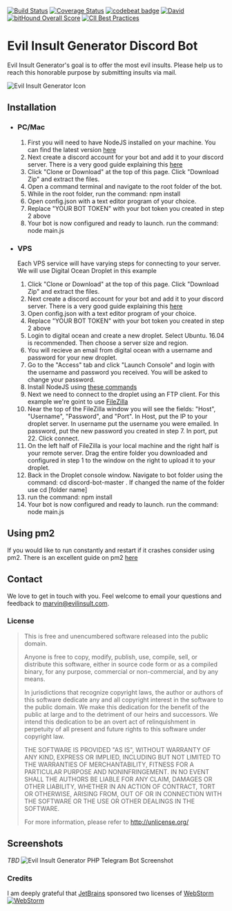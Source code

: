 [![Build Status](https://travis-ci.org/EvilInsultGenerator/discord-bot.svg?branch=master)](https://travis-ci.org/EvilInsultGenerator/discord-bot)
[![Coverage Status](https://coveralls.io/repos/github/EvilInsultGenerator/discord-bot/badge.svg?branch=master)](https://coveralls.io/github/EvilInsultGenerator/discord-bot?branch=master)
[![codebeat badge](https://codebeat.co/badges/4b25afd3-ec15-40c6-a2ad-8f6624b28a72)](https://codebeat.co/projects/github-com-evilinsultgenerator-discord-bot-master)
[![David](https://img.shields.io/david/EvilInsultGenerator/discord-bot.svg)](https://david-dm.org/EvilInsultGenerator/discord-bot)
[![bitHound Overall Score](https://www.bithound.io/github/EvilInsultGenerator/discord-bot/badges/score.svg)](https://www.bithound.io/github/EvilInsultGenerator/discord-bot)
[![CII Best Practices](https://bestpractices.coreinfrastructure.org/projects/1187/badge)](https://bestpractices.coreinfrastructure.org/projects/1187)



# Evil Insult Generator Discord Bot

Evil Insult Generator's goal is to offer the most evil insults. Please help us to reach this honorable purpose by submitting insults
via mail.

![Evil Insult Generator Icon](https://cloud.githubusercontent.com/assets/22981912/19600664/5521d010-97a6-11e6-9f67-fec931b199d7.png)

## Installation


*	### PC/Mac
    1. First you will need to have NodeJS installed on your machine. You can find the latest version [here](https://nodejs.org/en/)
    2. Next create a discord account for your bot and add it to your discord server. There is a very good guide explaining this [here](https://github.com/reactiflux/discord-irc/wiki/Creating-a-discord-bot-&-getting-a-token)
	3. Click "Clone or Download" at the top of this page. Click "Download Zip" and extract the files.
	4. Open a command terminal and navigate to the root folder of the bot.
	5. While in the root folder, run the command: npm install
	6. Open config.json with a text editor program of your choice.
	7. Replace "YOUR BOT TOKEN" with your bot token you created in step 2 above
	8. Your bot is now configured and ready to launch. run the command: node main.js

*	### VPS
    Each VPS service will have varying steps for connecting to your server. We will use Digital Ocean Droplet in this example
    1. Click "Clone or Download" at the top of this page. Click "Download Zip" and extract the files.
    2. Next create a discord account for your bot and add it to your discord server. There is a very good guide explaining this [here](https://github.com/reactiflux/discord-irc/wiki/Creating-a-discord-bot-&-getting-a-token)
    3. Open config.json with a text editor program of your choice.
	4. Replace "YOUR BOT TOKEN" with your bot token you created in step 2 above
	5. Login to digital ocean and create a new droplet. Select Ubuntu. 16.04 is recommended. Then choose a server size and region.
	6. You will recieve an email from digital ocean with a username and password for your new droplet.
	7. Go to the "Access" tab and click "Launch Console" and login with the username and password you received. You will be asked to change your password.
	8. Install NodeJS using [these commands](https://tecadmin.net/install-latest-nodejs-npm-on-ubuntu/)
	9. Next we need to connect to the droplet using an FTP client. For this example we're goint to use [FileZilla](https://filezilla-project.org/)
	10. Near the top of the FileZilla window you will see the fields: "Host", "Username", "Password", and "Port". In Host, put the IP to your droplet server. In username put the username you were emailed. In password, put the new password you created in step 7. In port, put 22. Click connect.
	11. On the left half of FileZilla is your local machine and the right half is your remote server. Drag the entire folder you downloaded and configured in step 1 to the window on the right to upload it to your droplet.
	12. Back in the Droplet console window. Navigate to bot folder using the command: cd discord-bot-master  . If changed the name of the folder use cd [folder name]
	13. run the command: npm install
	14. Your bot is now configured and ready to launch. run the command: node main.js


## Using pm2

If you would like to run constantly and restart if it crashes consider using pm2. There is an excellent guide on pm2 [here](http://pm2.keymetrics.io/docs/usage/quick-start/)




## Contact

We love to get in touch with you. Feel welcome to email your questions and feedback to [marvin@evilinsult.com](mailto:marvin@evilinsult.com).

### License
> This is free and unencumbered software released into the public domain.
>
> Anyone is free to copy, modify, publish, use, compile, sell, or
> distribute this software, either in source code form or as a compiled
> binary, for any purpose, commercial or non-commercial, and by any
> means.
>
> In jurisdictions that recognize copyright laws, the author or authors
> of this software dedicate any and all copyright interest in the
> software to the public domain. We make this dedication for the benefit
> of the public at large and to the detriment of our heirs and
> successors. We intend this dedication to be an overt act of
> relinquishment in perpetuity of all present and future rights to this
> software under copyright law.
>
> THE SOFTWARE IS PROVIDED "AS IS", WITHOUT WARRANTY OF ANY KIND,
> EXPRESS OR IMPLIED, INCLUDING BUT NOT LIMITED TO THE WARRANTIES OF
> MERCHANTABILITY, FITNESS FOR A PARTICULAR PURPOSE AND NONINFRINGEMENT.
> IN NO EVENT SHALL THE AUTHORS BE LIABLE FOR ANY CLAIM, DAMAGES OR
> OTHER LIABILITY, WHETHER IN AN ACTION OF CONTRACT, TORT OR OTHERWISE,
> ARISING FROM, OUT OF OR IN CONNECTION WITH THE SOFTWARE OR THE USE OR
> OTHER DEALINGS IN THE SOFTWARE.
>
> For more information, please refer to <http://unlicense.org/>

## Screenshots
_TBD_
![Evil Insult Generator PHP Telegram Bot Screenshot](https://cloud.githubusercontent.com/assets/23016876/19628589/82888d5c-9961-11e6-8bc3-dceeec130800.png)

### Credits
I am deeply grateful that [JetBrains](https://www.jetbrains.com/) sponsored two licenses of [WebStorm](https://www.jetbrains.com/webstorm/)
[![WebStorm](https://user-images.githubusercontent.com/16610908/28754026-65f4866a-753d-11e7-97cb-9c59fffbc9a6.png)](https://www.jetbrains.com/webstorm/)
